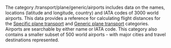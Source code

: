 The category /transport/plane/generic/airports includes data on the
names, locations (latitude and longitude, country) and IATA codes of
3000 world airports. This data provides a reference for calculating
flight distances for the [Specific plane
transport](Specific_plane_transport) and [Generic plane
transport](Generic_plane_transport) categories. Airports are searchable
by either name or IATA code. This category also contains a smaller
subset of 500 world airports - with major cities and travel destinations
represented.
